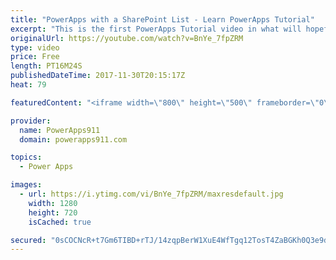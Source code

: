 ```yaml
---
title: "PowerApps with a SharePoint List - Learn PowerApps Tutorial"
excerpt: "This is the first PowerApps Tutorial video in what will hopefully become a regular series of how to do things in PowerApps. Here we will walk through creating your first PowerApps App using SharePoint data, we will also make a few quick customizations to get you pointed in the right direction. This will"
originalUrl: https://youtube.com/watch?v=BnYe_7fpZRM
type: video
price: Free
length: PT16M24S
publishedDateTime: 2017-11-30T20:15:17Z
heat: 79

featuredContent: "<iframe width=\"800\" height=\"500\" frameborder=\"0\" src=\"https://www.youtube.com/embed/BnYe_7fpZRM\" allow=\"accelerometer; autoplay; encrypted-media; gyroscope; picture-in-picture\" allowfullscreen></iframe>"

provider:
  name: PowerApps911
  domain: powerapps911.com

topics:
  - Power Apps

images:
  - url: https://i.ytimg.com/vi/BnYe_7fpZRM/maxresdefault.jpg
    width: 1280
    height: 720
    isCached: true

secured: "0sCOCNcR+t7Gm6TIBD+rTJ/14zqpBerW1XuE4WfTgq12TosT4ZaBGKh0Q3e9dV+CDp2/hfIeqSDwSrfBGnyletVlYukTQHloxWIzJeQ9d4CEzBwU0prXrlooCl3FuhoaBolPlMa//Wx7Knx5S/i19TiX/bgO7Wi40Tzl5D2HJLtd0Sk1zgV2Uc+kfkJqgJwLX0wVJsiuS8QwAgYJJYXUrjIGLEvr7NRgtTq2XViVd4HPOciqC2+BxzKX8NkHi0i7a4BafSlr9OzhNnSUnvv0/1KF4mEiHcUWZUQem6Qlqm28qvnff6mP8wXNm4ucT6cfEg0BrfK7qIrXygwTfqwzBV4x9xWBlEaAsraWhesSC2QSBbq/AoDrwiaaix8jJPaVVLAlvXLRliRlihCUF1CA7zsV/482rOYQyNXOWd2wKOTYr1+uouybc9t1Y5rd1//9;k9Gn431M4q00cYWzaewVUQ=="
---
```


